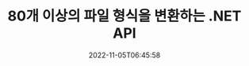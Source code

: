 ---
############################# Static ############################
layout: "product"
date: 2022-11-05T06:45:58
draft: false

product: "Conversion"
product_tag: "conversion"
platform: .NET
platform_tag: net

############################# Head ############################
head_title: "C# .NET 문서 변환 API | PDF Word Excel PPTX HTML 이미지 변환"
head_description: "C# .NET 문서 변환 API. PDF Word DOC DOCX, Excel 스프레드시트 PPT PPTX, HTML, PSD, MPT MPP, 이메일 MSG EMLX, AutoCAD 및 이미지 파일 형식을 변환합니다."

############################# Header ############################
title: "80개 이상의 파일 형식을 변환하는 .NET API"
description: "외부 소프트웨어를 설치하지 않고 문서 및 이미지 변환 기능을 .NET 응용 프로그램에 통합하는 간단한 API입니다."
button:
    enable: true
    icon: "fas fa-arrow-down"
    label: "무료 평가판 다운로드"
    link: "https://downloads.groupdocs.com/conversion/net"

############################# SubMenu ############################
submenu:
    enable: true
    
    left:
        img_alt: "GroupDocs.Conversion for .NET"
        image: "https://www.groupdocs.cloud/templates/groupdocs/images/product-logos/groupdocs-conversion-net.png"
        product: "GroupDocs.Conversion"
        platform: ".NET"

    middle:
        button:
            # button loop
            - link: "#overview"
              text: "개요"

            # button loop
            - link: "#features"
              text: "특징"

            # button loop
            - link: "#support"
              text: "지원하다"

            # button loop
            - link: "https://products.groupdocs.app/conversion"
              text: "라이브 데모"

            # button loop
            - link: "https://purchase.groupdocs.com/pricing/conversion/net"
              text: "가격"

    right:
        link_download: "https://downloads.groupdocs.com/conversion"
        link_learn: "https://docs.groupdocs.com/conversion/net/"
        link_buy: "https://purchase.groupdocs.com"

############################# Overview ############################
overview:
    enable: true
    content: |
      GroupDocs.Conversion for .NET은 개발자가 C#, ASP.NET 및 기타 .NET 관련 기술에서 강력한 문서 변환 애플리케이션을 구축할 수 있도록 하는 간단한 API 세트를 제공합니다. GroupDocs.Conversion for .NET API는 최종 사용자에게 빠르고 효율적이며 안정적인 파일 변환 솔루션을 제공합니다. PDF, HTML, 이메일, Microsoft Word 문서, Excel 스프레드시트, PowerPoint 프레젠테이션, 프로젝트, Photoshop, CorelDraw, AutoCAD, 다이어그램, 래스터 이미지 파일 형식 등을 포함한 모든 인기 있는 비즈니스 문서 형식 간의 정확한 변환을 지원합니다. 문서 변환기 라이브러리는 소스 문서 형식을 자동으로 감지하고 전체 문서 또는 특정 페이지를 원하는 출력 형식으로 변환하는 모든 제어 기능을 제공합니다. 누락된 글꼴을 선호하는 글꼴로 교체하고 문서 페이지에 텍스트 또는 이미지 워터마크를 추가하는 것이 더 쉽습니다.

      GroupDocs.Conversion for .NET은 .NET 플랫폼을 대상으로 하는 모든 개발 환경에서 애플리케이션을 개발하는 데 사용할 수 있습니다. 모든 .NET 기반 언어와 호환되며 Mono 또는 .NET 프레임워크(.NET Core 포함)를 설치할 수 있는 인기 있는 운영 체제(Windows, Linux, MacOS)를 지원합니다.
    tabs:
      enable: true
      
      ## TAB ONE ##
      tab_one:
        description: |
          다음은 GroupDocs.Conversion for .NET에 대한 개요입니다.
        
        right:
          enable: true
          icon: "fab fa-html5"
          title: "개요"
          content: |
            * 파일 형식 자동 감지
            * 문서 변환
            * 프레젠테이션 변환
            * 스프레드시트 변환
            * 래스터 이미지 변환
            * PDF 문서 변환
            * 다른 형식 변환
            * 워터마크 적용
            * 파일 암호 지정
            * 변환 사용자 정의

      ## TAB TWO ##
      tab_two:
        description: |
          GroupDocs.Conversion for .NET은(는) 널리 사용되는 모든 [문서 파일 형식](https://docs.groupdocs.com/conversion/net/supported-document-formats/) 간의 변환을 지원합니다.

        left:
          enable: true
          table:
            # table loop
            - title: "다음에서 변환:"
              content: |
                * **문서**: DOC, DOCX, DOCM, DOT, DOTX, DOTM, RTF, TXT, ODT, OTT
                * **스프레드시트**: XLS, XLSX, XLSM, XLSB, CSV, XLS2003, ODS, TSV, XLT, XLTX, XLTM, XLAM, FODS, SXC
                * **프레젠테이션**: PPT, PPTX, PPS, PPSX, ODP, POT, POTX, POTM, PPTM, PPSM, FODP
                * **이미지**: TIF, TIFF, JPG, JPEG, PNG, GIF, BMP, ICO, DIB, JPC, JPEG-LS, JPEG2000
                * **휴대용**: PDF, XPS, OXPS, EPUB
                * **HTML**: HTM, HTML, MHTML
                * **메타파일**: EMZ, WMZ
                * **포토샵**: PSD
                * **프로젝트**: MPP, MPT, MPX
                * **Outlook**: PST, OST
                * **이메일**: MSG, EML, EMLX
                * **다이어그램**: VSD, VSDX, VSDM, VSS, VSSM, VST, VSTM, VSX, VTX, VDW, VDX, SVG, SVGZ
                * **AutoCAD**: DXF, DWG, DWF, STL, IFC, DWT
                * **포스트스크립트**: EPS, PS, PSL, CGM
                * **CorelDRAW**: CDR, CMX
                * **기타**: VCF, PLT, LGS, OTG, MD, AI, LOG

        right:
          enable: true
          table:
            # table loop
            - title: "로 변환하다:"
              content: |
                * **문서**: DOC, DOCX, DOCM, DOT, DOTX, DOTM, RTF, TXT, ODT, OTT
                * **스프레드시트**: XLS, XLSX, XLSM, XLSB, CSV, XLS2003, TSV, XLTX, ODS, XLAM, FODS, DIF, SXC
                * **프레젠테이션**: PPT, PPTX, PPS, PPSX, ODP, POTX, POTM, PPTM, PPSM, FODP
                * **이미지**: TIF, TIFF, JPG, JPEG, PNG, GIF, BMP, ICO, JPEG2000
                * **메타파일**: EMF, WMF, EMZ, WMZ
                * **다이어그램**: SVGZ
                * **휴대용**: PDF, XPS
                * **HTML**: HTM, HTML, MHTML
                * **기타**: MD

      ## TAB THREE ##
      tab_three:
        description: |
          GroupDocs.Conversion for .NET은 다음 운영 체제, 프레임워크 및 패키지 관리자를 지원합니다.
      
        left:
          enable: true
          table:
            # table loop
            - icon: "fab fa-windows"
              title: "운영체제"
              content: |
                Windows Desktop, Windows Server, Windows Azure, Linux, MacOS

            # table loop
            - icon: "fas fa-code"
              title: "지원되는 프레임워크"
              content: |
                Frameworks: .NET Framework, .NET Standard, .NET Core, Mono

        right:
          enable: true
          table:
            # table loop
            - icon: "fas fa-box"
              title: "패키지 관리자"
              content: |
                Nuget

            # table loop
            - icon: "fas fa-tools"
              title: "패키지 관리자"
              content: |
                Microsoft Visual Studio, Xamarin, MonoDevelop

############################# Features ############################
features:
    enable: true
    title: "GroupDocs.Conversion for .NET 기능"

    feature:
      # feature loop
      - icon: "fas fa-copy"
        content: "손쉬운 통합 및 정량적 라이선스"

      # feature loop
      - icon: "fas fa-eye"
        content: "단어, 슬라이드 또는 셀로 변환할 때 기본 확대/축소 옵션 설정"

      # feature loop
      - icon: "fas fa-bolt"
        content: "모든 인기 있는 래스터 이미지 형식으로 변환 및 이미지 DPI, 높이 및 너비 할당"
      
      # feature loop
      - icon: "fas fa-file-powerpoint"
        content: "PDF 및 이미지를 회색조로 변환 및 웹용 PDF 문서 선형화"

      # feature loop
      - icon: "fas fa-code"
        content: "Word에서 PDF/XPS로의 변환에서 책갈피 수준, 제목 수준 및 확장 수준 지정"

      # feature loop
      - icon: "fas fa-cloud"
        content: "텍스트 뒤에 표시할 배경으로 변환된 문서의 워터마크 구성 및 배치"

      # feature loop
      - icon: "fas fa-remove-format"
        content: "이메일에서 변환하는 동안 이메일 헤더 렌더링"

      # feature loop
      - icon: "fas fa-comment-slash"
        content: "사용자 정의 글꼴 디렉토리 설정 및 문서 변환 중 글꼴을 명시적으로 로드/대체"

      # feature loop
      - icon: "fas fa-location-arrow"
        content: "문서, 슬라이드 및 스프레드시트 변환에 대해 누락된 글꼴을 대체하도록 기본 글꼴 설정"

      # feature loop
      - icon: "fas fa-border-all"
        content: ""

      # feature loop
      - icon: "fas fa-wrench"
        content: "격자선이 있는 스프레드시트 변환 및 변환하는 동안 슬라이드에서 주석 제거"

      # feature loop
      - icon: "fas fa-columns"
        content: "특정 문서 페이지를 PDF 형식으로 변환 및 스프레드시트의 특정 셀 범위 변환"

      # feature loop
      - icon: "fas fa-file-word"
        content: "스프레드시트를 변환하는 동안 숨겨진 시트 표시 및 빈 행 및 열 건너뛰기"

      # feature loop
      - icon: "fas fa-envelope"
        content: "문서의 총 페이지 수를 계산하고 변환하는 동안 암호를 보호되지 않는 문서로 설정"

      # feature loop
      - icon: "fas fa-print"
        content: "PDF에서 주석 및 포함된 파일을 제거하는 옵션"

      # feature loop
      - icon: "fas fa-file-archive"
        content: "HTML로 변환할 때 HTML 5 호환 마크업 만들기"

      # feature loop
      - icon: "fas fa-lock"
        content: "스트림에서 변환할 때 소스 유형 자동 감지 및 가능한 모든 변환 반환"

      # feature loop
      - icon: "fas fa-file-code"
        content: "PDF 또는 HTML로 변환하는 동안 별도의 스트림으로 각 페이지를 반환하는 기능"
      
      # feature loop
      - icon: "fas fa-fill-drip"
        content: "Word에서 변환하는 동안 마크업, 주석 및 변경 내용 추적 표시/숨기기"

      # feature loop
      - icon: "fas fa-file-excel"
        content: "셰이딩 옵션을 사용하여 DOCX에서 Tiff G3로 변환"

      # feature loop
      - icon: "fas fa-heading"
        content: "CAD 문서에서 변환할 때 특정 레이아웃 변환"

      # feature loop
      - icon: "fas fa-project-diagram"
        content: "변환된 문서를 파일로 저장할 때 자동 이름 지정"

      # feature loop
      - icon: "fas fa-cube"
        content: "API 사용량에 따라 요금이 청구되도록 지원되는 측정형 라이선스"

      # feature loop
      - icon: "fab fa-uncharted"
        content: "다이어그램을 워드 프로세싱 파일 형식으로 변환"
      
      # feature loop
      - icon: "fab fa-uncharted"
        content: "HTML을 워드프로세싱 문서로 변환하는 동안 페이지 번호 추가"

      # feature loop
      - icon: "fab fa-uncharted"
        content: "변환 없이 XML 문서를 모든 형식으로 변환"

      # feature loop
      - icon: "fab fa-uncharted"
        content: "클라이언트 측 애플리케이션에서 직접 파일 변환 진행률(시작, 종료) 모니터링"

    more_feature:
      # more_feature_loop
      - title: "문서 형식을 쉽게 변환"
        content: |
          GroupDocs.Conversion for .NET을 사용하여 문서 파일 형식을 변환하는 것은 매우 쉽습니다. 다음 예는 C#을 사용하여 PDF 파일을 DOC 파일로 변환하는 방법을 보여줍니다.  
            
          {features.more_feature.step1} 
          {features.more_feature.step2} 
          {features.more_feature.step3} 
            
          ```csharp    
           // 변환을 위해 소스 파일 DOCX 로드
          var converter = new GroupDocs.Conversion.Converter("input.docx");
          // 대상 형식 PDF에 대한 변환 옵션 준비
          var convertOptions = converter.GetPossibleConversions()["pdf"].ConvertOptions;
          // PDF 형식으로 변환
          converter.Convert("output.pdf", convertOptions);
          ```
            
      # more_feature_loop
      - title: "이미지 형식으로 변환"
        content: "GroupDocs.Conversion for .NET은 .NET 플랫폼을 대상으로 하는 모든 개발 환경에서 애플리케이션을 개발하는 데 사용할 수 있습니다. 모든 .NET 기반 언어와 호환되며 Mono 또는 .NET 프레임워크(.NET Core 포함)를 설치할 수 있는 인기 있는 운영 체제(Windows, Linux, MacOS)를 지원합니다."

      # more_feature_loop
      - title: "다양한 PDF 형식 지원"
        content: |
          GroupDocs.Conversion for .NET API는 다음 PDF 유형/형식으로 문서 변환을 지원합니다.  
            
          * PdfA_1A
          * PdfA_1B
          * PdfA_2A
          * PdfA_3A
          * PdfA_2B
          * PdfA_2U
          * PdfA_3B
          * PdfA_3U
          * v1_3
          * v1_4
          * v1_5
          * v1_6
          * v1_7
          * PdfX_1A
          * PdfX3

############################# Support ############################
support:
    enable: true

############################# Solutions ############################
solutions:
    enable: true
    title: "GroupDocs.Conversion은 다른 인기 있는 개발 환경을 위한 문서 변환 API를 제공합니다."

    solution:
        # solution loop
        - img_alt: "Java용 GroupDocs.Conversion"
          image: "https://www.groupdocs.cloud/templates/groupdocs/images/product-logos/groupdocs-conversion-java.png"
          product: "GroupDocs.Conversion"
          platform: "자바"
          link: "/변환/자바/"

############################# Back to top ###############################
back_to_top:
  enable: true
---
